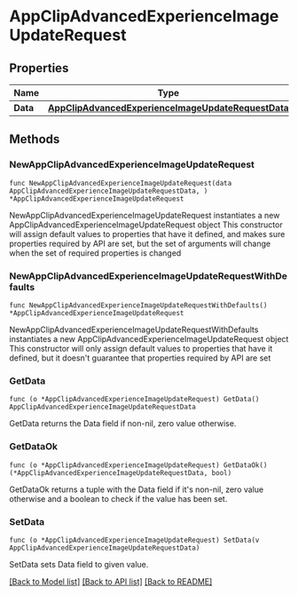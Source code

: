 # AppClipAdvancedExperienceImageUpdateRequest

## Properties

Name | Type | Description | Notes
------------ | ------------- | ------------- | -------------
**Data** | [**AppClipAdvancedExperienceImageUpdateRequestData**](AppClipAdvancedExperienceImageUpdateRequestData.md) |  | 

## Methods

### NewAppClipAdvancedExperienceImageUpdateRequest

`func NewAppClipAdvancedExperienceImageUpdateRequest(data AppClipAdvancedExperienceImageUpdateRequestData, ) *AppClipAdvancedExperienceImageUpdateRequest`

NewAppClipAdvancedExperienceImageUpdateRequest instantiates a new AppClipAdvancedExperienceImageUpdateRequest object
This constructor will assign default values to properties that have it defined,
and makes sure properties required by API are set, but the set of arguments
will change when the set of required properties is changed

### NewAppClipAdvancedExperienceImageUpdateRequestWithDefaults

`func NewAppClipAdvancedExperienceImageUpdateRequestWithDefaults() *AppClipAdvancedExperienceImageUpdateRequest`

NewAppClipAdvancedExperienceImageUpdateRequestWithDefaults instantiates a new AppClipAdvancedExperienceImageUpdateRequest object
This constructor will only assign default values to properties that have it defined,
but it doesn't guarantee that properties required by API are set

### GetData

`func (o *AppClipAdvancedExperienceImageUpdateRequest) GetData() AppClipAdvancedExperienceImageUpdateRequestData`

GetData returns the Data field if non-nil, zero value otherwise.

### GetDataOk

`func (o *AppClipAdvancedExperienceImageUpdateRequest) GetDataOk() (*AppClipAdvancedExperienceImageUpdateRequestData, bool)`

GetDataOk returns a tuple with the Data field if it's non-nil, zero value otherwise
and a boolean to check if the value has been set.

### SetData

`func (o *AppClipAdvancedExperienceImageUpdateRequest) SetData(v AppClipAdvancedExperienceImageUpdateRequestData)`

SetData sets Data field to given value.



[[Back to Model list]](../README.md#documentation-for-models) [[Back to API list]](../README.md#documentation-for-api-endpoints) [[Back to README]](../README.md)


